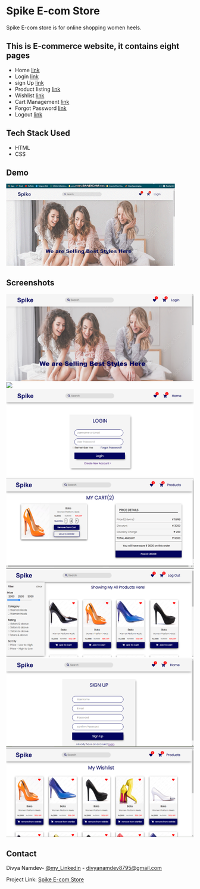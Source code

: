 
# Spike E-com Store
Spike E-com store is for online shopping women heels.

## This is E-commerce website, it contains eight pages
 - Home [link](https://e-com-online-store.netlify.app/index.html)
- Login [link](https://e-com-online-store.netlify.app/pages/login/login)
- sign Up [link](https://e-com-online-store.netlify.app/pages/signup/signup)
- Product listing [link](https://e-com-online-store.netlify.app/pages/products/products)
- Wishlist [link](https://e-com-online-store.netlify.app/pages/wishlist/wishlist)
- Cart Management [link](https://e-com-online-store.netlify.app/pages/mycart/mycart)
- Forgot Password [link](https://e-com-online-store.netlify.app/pages/forgot-pass/forgot-pass)
- Logout [link](https://e-com-online-store.netlify.app/pages/logout/logout)

## Tech Stack Used
- HTML
- CSS

## Demo 
![](/images/ecom-preview.gif)


## Screenshots

![](/images/screnshot1.PNG)
![](/images/screernshot2.PNG)
![](/images/screenshot3.PNG)
![](/images/screenshot4.PNG)
![](/images/screenshot5.PNG)
![](/images/screenshot6.PNG)
![](/images/screenshot7.PNG)

## Contact

Divya Namdev- [@my_Linkedin](https://www.linkedin.com/in/divya-namdev-115a1619a/) - divyanamdev8795@gmail.com

Project Link: [Spike E-com Store](https://github.com/Divya70/E-com-Store)
